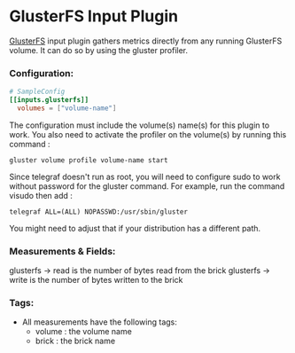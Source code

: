# GlusterFS Input Plugin

[GlusterFS](https://www.gluster.org) input plugin gathers metrics directly from any running GlusterFS volume. It can do so by using the gluster profiler.

### Configuration:

```toml
# SampleConfig
[[inputs.glusterfs]]
  volumes = ["volume-name"]
```

The configuration must include the volume(s) name(s) for this plugin to work.
You also need to activate the profiler on the volume(s) by running this command :
```
gluster volume profile volume-name start
```

Since telegraf doesn't run as root, you will need to configure sudo to work without
password for the gluster command. For example, run the command visudo then add :
```
telegraf ALL=(ALL) NOPASSWD:/usr/sbin/gluster
```

You might need to adjust that if your distribution has a different path.

### Measurements & Fields:

glusterfs -> read is the number of bytes read from the brick
glusterfs -> write is the number of bytes written to the brick

### Tags:

- All measurements have the following tags:
    - volume : the volume name
    - brick : the brick name
